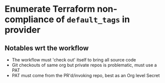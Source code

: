 # Enumerate Terraform non-compliance of `default_tags` in provider

## Notables wrt the workflow

- The workflow must 'check out' itself to bring all source code
- Git checkouts of same org but private repos is problematic, must use a PAT
- PAT must come from the PR'd/invoking repo, best as an Org level Secret